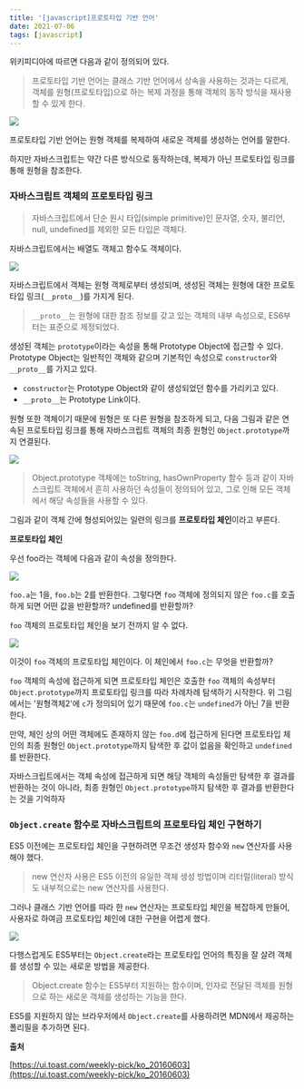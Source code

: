 ```yaml
---
title: '[javascript]프로토타입 기반 언어'
date: 2021-07-06
tags: [javascript]
---
```


위키피디아에 따르면 다음과 같이 정의되어 있다.

> 프로토타입 기반 언어는 클래스 기반 언어에서 상속을 사용하는 것과는 다르게, 객체를 원형(프로토타입)으로 하는 복제 과정을 통해 객체의 동작 방식을 재사용 할 수 있게 한다.

![](https://cloud.githubusercontent.com/assets/2888775/15846032/1de7ec4a-2cb4-11e6-9cb2-32ecd69bc2a9.png)

프로토타입 기반 언어는 원형 객체를 복제하여 새로운 객체를 생성하는 언어를 말한다.

하지만 자바스크립트는 약간 다른 방식으로 동작하는데, 복제가 아닌 프로토타입 링크를 통해 원형을 참조한다.

### 자바스크립트 객체의 프로토타입 링크

> 자바스크립트에서 단순 원시 타입(simple primitive)인 문자열, 숫자, 불리언, null, undefined를 제외한 모든 타입은 객체다.

자바스크립트에서는 배열도 객체고 함수도 객체이다.

![](https://miro.medium.com/max/1400/1*PZe_YnLftVZwT1dNs1Iu0A.png)

자바스크립트에서 객체는 원형 객체로부터 생성되며, 생성된 객체는 원형에 대한 프로토타입 링크(`__proto__`)를 가지게 된다.

> `__proto__`는 원형에 대한 참조 정보를 갖고 있는 객체의 내부 속성으로, ES6부터는 표준으로 제정되었다.

생성된 객체는 `prototype`이라는 속성을 통해 Prototype Object에 접근할 수 있다. Prototype Object는 일반적인 객체와 같으며 기본적인 속성으로 `constructor`와`__proto__`를 가지고 있다.

- `constructor`는 Prototype Object와 같이 생성되었던 함수를 가리키고 있다.
- `__proto__`는 Prototype Link이다.

원형 또한 객체이기 때문에 원형은 또 다른 원형을 참조하게 되고, 다음 그림과 같은 연속된 프로토타입 링크를 통해 자바스크립트 객체의 최종 원형인 `Object.prototype`까지 연결된다.

![](https://cloud.githubusercontent.com/assets/2888775/15841811/f14b233e-2c8e-11e6-988d-6ea081b4c984.png)

> Object.prototype 객체에는 toString, hasOwnProperty 함수 등과 같이 자바스크립트 객체에서 흔히 사용하던 속성들이 정의되어 있고, 그로 인해 모든 객체에서 해당 속성들을 사용할 수 있다.

그림과 같이 객체 간에 형성되어있는 일련의 링크를 **프로토타입 체인**이라고 부른다.

**프로토타입 체인**

우선 foo라는 객체에 다음과 같이 속성을 정의한다.

![](https://cloud.githubusercontent.com/assets/2888775/15841819/ff4e643c-2c8e-11e6-9e3d-ea0df8075206.png)

`foo.a`는 1을, `foo.b`는 2를 반환한다. 그렇다면 `foo` 객체에 정의되지 않은 `foo.c`를 호출하게 되면 어떤 값을 반환할까? undefined를 반환할까?

`foo` 객체의 프로토타입 체인을 보기 전까지 알 수 없다.

![](https://cloud.githubusercontent.com/assets/2888775/15841859/401afff2-2c8f-11e6-81e7-63cc13fc6977.png)

이것이 `foo` 객체의 프로토타입 체인이다. 이 체인에서 `foo.c`는 무엇을 반환할까?

`foo` 객체의 속성에 접근하게 되면 프로토타입 체인은 호출한 `foo` 객체의 속성부터 `Object.prototype`까지 프로토타입 링크를 따라 차례차례 탐색하기 시작한다. 위 그림에서는 '원형객체2'에 `c`가 정의되어 있기 때문에 `foo.c`는 `undefined`가 아닌 7을 반환한다.

만약, 체인 상의 어떤 객체에도 존재하지 않는 `foo.d`에 접근하게 된다면 프로토타입 체인의 최종 원형인 `Object.prototype`까지 탐색한 후 값이 없음을 확인하고 `undefined`를 반환한다.

자바스크립트에서는 객체 속성에 접근하게 되면 해당 객체의 속성들만 탐색한 후 결과를 반환하는 것이 아니라, 최종 원형인 `Object.prototype`까지 탐색한 후 결과를 반환한다는 것을 기억하자

### `Object.create` 함수로 자바스크립트의 프로토타입 체인 구현하기

ES5 이전에는 프로토타입 체인을 구현하려면 무조건 생성자 함수와 `new` 연산자를 사용해야 했다.

> new 연산자 사용은 ES5 이전의 유일한 객체 생성 방법이며 리터럴(literal) 방식도 내부적으로는 new 연산자를 사용한다.

그러나 클래스 기반 언어를 따라 한 `new` 연산자는 프로토타입 체인을 복잡하게 만들어, 사용자로 하여금 프로토타입 체인에 대한 구현을 어렵게 했다.

![](https://cloud.githubusercontent.com/assets/2888775/15843258/a6c97614-2c9b-11e6-8771-15de4f7ed58b.png)

다행스럽게도 ES5부터는 `Object.create`라는 프로토타입 언어의 특징을 잘 살려 객체를 생성할 수 있는 새로운 방법을 제공한다.

> Object.create 함수는 ES5부터 지원하는 함수이며, 인자로 전달된 객체를 원형으로 하는 새로운 객체를 생성하는 기능을 한다.

ES5를 지원하지 않는 브라우저에서 `Object.create`를 사용하려면 MDN에서 제공하는 폴리필을 추가하면 된다.

**출처**

[https://ui.toast.com/weekly-pick/ko_20160603](https://ui.toast.com/weekly-pick/ko_20160603)
